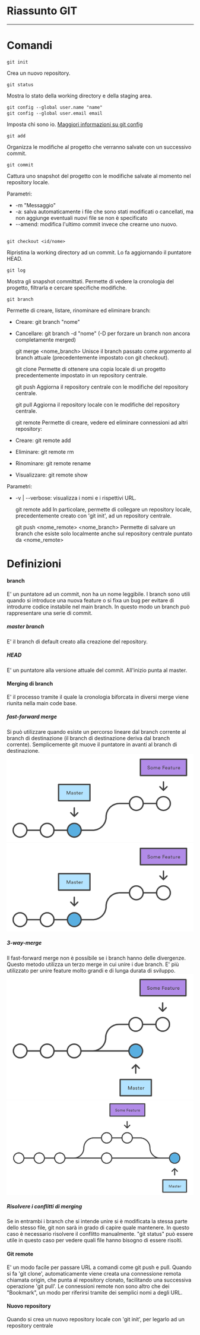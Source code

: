 # Riassunto GIT
***

# Comandi

    git init
Crea un nuovo repository.

    git status
Mostra lo stato della working directory e della staging area.
    
    git config --global user.name "name"
    git config --global user.email email
Imposta chi sono io.
[Maggiori informazioni su git config](https://www.atlassian.com/git/tutorials/setting-up-a-repository/git-config
 "git config")

    git add
Organizza le modifiche al progetto che verranno salvate con un successivo commit.

    git commit
Cattura uno snapshot del progetto con le modifiche salvate al momento nel repository locale.

Parametri:
- -m "Messaggio"
- -a: salva automaticamente i file che sono stati modificati o cancellati, ma non aggiunge eventuali nuovi file se non è specificato
- --amend: modifica l'ultimo commit invece che crearne uno nuovo.
##
    git checkout <id/nome>

Ripristina la working directory ad un commit. Lo fa aggiornando il puntatore HEAD.

    git log
Mostra gli snapshot committati. Permette di vedere la cronologia del progetto, filtrarla e cercare specifiche modifiche.

    git branch
Permette di creare, listare, rinominare ed eliminare branch:
- Creare: git branch "nome"
- Cancellare: git branch -d "nome" (-D per forzare un branch non ancora completamente merged)

    git merge <nome_branch>
Unisce il branch passato come argomento al branch attuale (precedentemente impostato con git checkout).

    git clone
Permette di ottenere una copia locale di un progetto precedentemente impostato in un repository centrale.

    git push
Aggiorna il repository centrale con le modifiche del repository centrale.

    git pull
Aggiorna il repository locale con le modifiche del repository centrale.

    git remote
Permette di creare, vedere ed eliminare connessioni ad altri repository:
- Creare: git remote add <nome> <URL>
- Eliminare: git remote rm <nome>
- Rinominare: git remote rename <old> <new>
- Visualizzare: git remote show <nome>

Parametri:
- -v | --verbose: visualizza i nomi e i rispettivi URL.

    git remote add <nome> <URL>
In particolare, permette di collegare un repository locale, precedentemente creato con 'git init', ad un repository centrale.

    git push <nome_remote> <nome_branch>
Permette di salvare un branch che esiste solo localmente anche sul repository centrale puntato da <nome_remote>

# Definizioni

#### branch
E' un puntatore ad un commit, non ha un nome leggibile. I branch sono utili quando si introduce una nuova feature o si fixa un bug per evitare di introdurre codice instabile nel main branch. In questo modo un branch può rappresentare una serie di commit.

##### master branch
E' il branch di default creato alla creazione del repository.

##### HEAD
E' un puntatore alla versione attuale del commit. All'inizio punta al master.

#### Merging di branch
E' il processo tramite il quale la cronologia biforcata in diversi merge viene riunita nella main code base.

##### fast-forward merge
Si può utilizzare quando esiste un percorso lineare dal branch corrente al branch di destinazione (il branch di destinazione deriva dal branch corrente). Semplicemente git muove il puntatore in avanti al branch di destinazione.
![alt-text](img/fast-forward1.png "Prima")
![alt-text](img/fast-forward1.png "Dopo")

##### 3-way-merge
Il fast-forward merge non è possibile se i branch hanno delle divergenze. Questo metodo utilizza un terzo merge in cui unire i due branch. E' più utilizzato per unire feature molto grandi e di lunga durata di sviluppo.
![alt-text](img/3-way_before.png "Prima")
![alt-text](img/3-way_after.png "Dopo")

##### Risolvere i conflitti di merging
Se in entrambi i branch che si intende unire si è modificata la stessa parte dello stesso file, git non sarà in grado di capire quale mantenere. In questo caso è necessario risolvere il conflitto manualmente. "git status" può essere utile in questo caso per vedere quali file hanno bisogno di essere risolti.

#### Git remote
E' un modo facile per passare URL a comandi come git push e pull. Quando si fa 'git clone', automaticamente viene creata una connessione remota chiamata origin, che punta al repository clonato, facilitando una successiva operazione 'git pull'. Le connessioni remote non sono altro che dei "Bookmark", un modo per riferirsi tramite dei semplici nomi a degli URL.

#### Nuovo repository
Quando si crea un nuovo repository locale con 'git init', per legarlo ad un repository centrale 